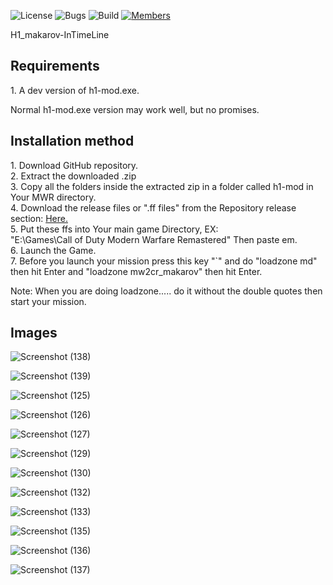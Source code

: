 ![License](https://img.shields.io/badge/license-BSD--3-orange) ![Bugs](https://img.shields.io/badge/bugs-0%20open-brightgreen) ![Build](https://img.shields.io/badge/Build-passing-brightgreen?logo=github) [![Members](https://img.shields.io/discord/750034898680807434?label=members&logo=discord&color=7289da)](https://discord.gg/CHZea8zvBG)


H1_makarov-InTimeLine

<h2>Requirements</h2>
1. A dev version of h1-mod.exe.
<p>Normal h1-mod.exe version may work well, but no promises.</p>

<h2>Installation method</h2>
1. Download GitHub repository.<br>
2. Extract the downloaded .zip<br>
3. Copy all the folders inside the extracted zip in a folder called h1-mod in Your MWR directory.<br>
4. Download the release files or ".ff files" from the Repository release section: <a href="https://github.com/3bdulra7manAmir/h1-makarov-InTimeLine/releases">Here.</a><br>
5. Put these ffs into Your main game Directory, EX:<br>"E:\Games\Call of Duty Modern Warfare Remastered" Then paste em.<br>
6. Launch the Game.<br>
7. Before you launch your mission press this key "`" and do "loadzone md" then hit Enter and "loadzone mw2cr_makarov" then hit Enter.<br>
<p>Note: When you are doing loadzone..... do it without the double quotes then start your mission.</p>

<h2>Images</h2>

![Screenshot (138)](https://github.com/3bdulra7manAmir/h1-makarov-InTimeLine/assets/64253660/dbe17b77-27bd-4cb4-8b7a-6c43806411bf)

![Screenshot (139)](https://github.com/3bdulra7manAmir/h1-makarov-InTimeLine/assets/64253660/7b45e834-2452-4b9a-bfa1-eda181a3e2ce)

![Screenshot (125)](https://github.com/3bdulra7manAmir/h1-makarov-InTimeLine/assets/64253660/8f3be324-f34e-4259-8566-ef65fd4a6148)

![Screenshot (126)](https://github.com/3bdulra7manAmir/h1-makarov-InTimeLine/assets/64253660/78b6b620-b4bf-4196-92f1-8d6b1687dc68)

![Screenshot (127)](https://github.com/3bdulra7manAmir/h1-makarov-InTimeLine/assets/64253660/a3975ec8-7a41-4071-81eb-df78eb60262e)

![Screenshot (129)](https://github.com/3bdulra7manAmir/h1-makarov-InTimeLine/assets/64253660/ae3a355d-bea8-47e1-a8ff-bf679a5d7067)

![Screenshot (130)](https://github.com/3bdulra7manAmir/h1-makarov-InTimeLine/assets/64253660/789a483c-ba5c-4184-b55f-f7954a616cb6)

![Screenshot (132)](https://github.com/3bdulra7manAmir/h1-makarov-InTimeLine/assets/64253660/951f3a35-b013-4dd4-9795-11982a4397eb)

![Screenshot (133)](https://github.com/3bdulra7manAmir/h1-makarov-InTimeLine/assets/64253660/863d76d3-5b1e-4fd1-a449-c27c67294129)

![Screenshot (135)](https://github.com/3bdulra7manAmir/h1-makarov-InTimeLine/assets/64253660/3d03acdd-ffa8-48bc-8bfe-01a6fb2f85b1)

![Screenshot (136)](https://github.com/3bdulra7manAmir/h1-makarov-InTimeLine/assets/64253660/fee25633-0a33-4fad-bdb9-f300daa9123f)

![Screenshot (137)](https://github.com/3bdulra7manAmir/h1-makarov-InTimeLine/assets/64253660/9ec11aac-1b76-4019-9e37-09c84e2a14b3)
